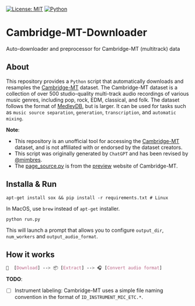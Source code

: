[![License: MIT](https://img.shields.io/badge/License-MIT-green.svg)](https://opensource.org/licenses/MIT)
[![Python](https://img.shields.io/badge/Python-3.6|3.7|3.8|3.9-blue.svg)](https://www.python.org)

# Cambridge-MT-Downloader
Auto-downloader and preprocessor for Cambridge-MT (multitrack) data

## About
This repository provides a `Python` script that automatically downloads and resamples the [Cambridge-MT](https://www.cambridge-mt.com/ms/mtk/) dataset.  The Cambridge-MT dataset is a collection of over 500 studio-quality multi-track audio recordings of various music genres, including pop, rock, EDM, classical, and folk. The dataset follows the format of [MedleyDB](https://medleydb.weebly.com/), but is larger. It can be used for tasks such as `music source separation`, `generation`, `transcription`, and `automatic mixing`.

**Note**: 
- This repository is an unofficial tool for accessing the [Cambridge-MT](https://www.cambridge-mt.com/ms/mtk/) dataset, and is not affiliated with or endorsed by the dataset creators.
- This script was originally generated by `ChatGPT` and has been revised by [@mimbres](https://github.com/mimbres).
- The [page_source.py](https://github.com/mimbres/Cambridge-MT-Downloader/blob/main/page_source.py) is from the [preview](https://multitracksearch.cambridge-mt.com/ms-mtk-search-ads.htm) website of Cambridge-MT. 

## Installa & Run
```cli
apt-get install sox && pip install -r requirements.txt # Linux
```
In MacOS, use `brew` instead of `apt-get` installer.

```
python run.py
```
This will launch a prompt that allows you to configure `output_dir`, `num_workers` and `output_audio_format`.

## How it works
```css
🚚  [Download] --> 📦 [Extract] --> 🎧 [Convert audio format]
```
**TODO**:
- [ ] Instrument labeling: Cambridge-MT uses a simple file naming convention in the format of `ID_INSTRUMENT_MIC_ETC.*`.


